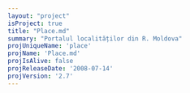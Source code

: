 ```yaml
---
layout: "project"
isProject: true
title: "Place.md"
summary: "Portalul localităților din R. Moldova"
projUniqueName: 'place'
projName: 'Place.md'
projIsAlive: false
projReleaseDate: '2008-07-14'
projVersion: '2.7'
---
```

